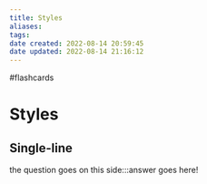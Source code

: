```yaml
---
title: Styles
aliases: 
tags: 
date created: 2022-08-14 20:59:45
date updated: 2022-08-14 21:16:12
---
```

#flashcards

# Styles

## Single-line

the question goes on this side:::answer goes here!
